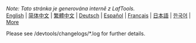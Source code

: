 <i>Note: Tato stránka je generována interně z LafTools.</i> <br/> [English](/docs/en_US/CHANGELOG.md)  |  [简体中文](/docs/zh_CN/CHANGELOG.md)  |  [繁體中文](/docs/zh_HK/CHANGELOG.md)  |  [Deutsch](/docs/de/CHANGELOG.md)  |  [Español](/docs/es/CHANGELOG.md)  |  [Français](/docs/fr/CHANGELOG.md)  |  [日本語](/docs/ja/CHANGELOG.md)  |  [한국어](/docs/ko/CHANGELOG.md) | [More](/docs/) <br/>

Please see /devtools/changelogs/*.log for further details.
